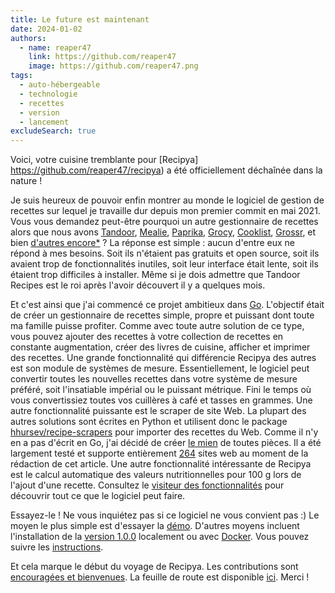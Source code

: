 ```yaml
---
title: Le future est maintenant
date: 2024-01-02
authors:
  - name: reaper47
    link: https://github.com/reaper47
    image: https://github.com/reaper47.png
tags:
  - auto-hébergeable
  - technologie
  - recettes
  - version
  - lancement
excludeSearch: true
---
```


Voici, votre cuisine tremblante pour [Recipya] https://github.com/reaper47/recipya) a été officiellement déchaînée
dans la nature !

Je suis heureux de pouvoir enfin montrer au monde le logiciel de gestion de recettes sur lequel je travaille dur depuis 
mon premier commit en mai 2021. Vous vous demandez peut-être pourquoi un autre gestionnaire de recettes alors que nous 
avons [Tandoor](https://github.com/TandoorRecipes/recipes), [Mealie](https://github.com/mealie-recipes/mealie), [Paprika](https://www.paprikaapp.com/),
[Grocy](https://grocy.info/), [Cooklist](https://cooklist.com/), [Grossr](https://grossr.com/), et bien [d'autres encore*](https://github.com/awesome-selfhosted/awesome-selfhosted#recipe-management) ?
La réponse est simple : aucun d'entre eux ne répond à mes besoins. Soit ils n'étaient pas gratuits et open source, soit ils avaient trop de fonctionnalités inutiles, soit leur interface était lente, 
soit ils étaient trop difficiles à installer. Même si je dois admettre que Tandoor Recipes est le roi après l'avoir découvert il y a quelques mois.

Et c'est ainsi que j'ai commencé ce projet ambitieux dans [Go](https://go.dev). L'objectif était de créer un gestionnaire de recettes simple, propre 
et puissant dont toute ma famille puisse profiter. Comme avec toute autre solution de ce type, vous pouvez ajouter des recettes à votre collection de 
recettes en constante augmentation, créer des livres de cuisine, afficher et imprimer des recettes. Une grande fonctionnalité qui différencie Recipya 
des autres est son module de systèmes de mesure. Essentiellement, le logiciel peut convertir toutes les nouvelles recettes dans votre système de mesure 
préféré, soit l'insatiable impérial ou le puissant métrique. Fini le temps où vous convertissiez toutes vos cuillères à café et tasses en grammes. Une 
autre fonctionnalité puissante est le scraper de site Web. La plupart des autres solutions sont écrites en Python et utilisent donc le 
package [hhursev/recipe-scrapers](https://github.com/hhursev/recipe-scrapers) pour importer des recettes du Web. Comme il n'y en a pas d'écrit en Go, 
j'ai décidé de créer [le mien](https://github.com/reaper47/recipya/tree/main/internal/scraper) de toutes pièces. Il a été largement testé et supporte 
entièrement [264](https://github.com/reaper47/recipya/blob/main/internal/services/migrations/20230522154229_websites.sql#L11) sites web au moment de la 
rédaction de cet article. Une autre fonctionnalité intéressante de Recipya est le calcul automatique des valeurs nutritionnelles pour 100 g lors de l'ajout
d'une recette. Consultez le [visiteur des fonctionnalités](/guide/fr/docs/features/) pour découvrir tout ce que le logiciel peut faire.

Essayez-le ! Ne vous inquiétez pas si ce logiciel ne vous convient pas :) Le moyen le plus simple est d'essayer la [démo](https://recipes.musicavis.ca).
D'autres moyens incluent l'installation de la [version 1.0.0](/guide/fr/docs/installation/build/) localement ou avec [Docker](/guide/fr/docs/installation/docker/). 
Vous pouvez suivre les [instructions](/guide/fr/docs/installation/).

Et cela marque le début du voyage de Recipya. Les contributions sont [encouragées et bienvenues](/guide/fr/about/community-guide/).
La feuille de route est disponible [ici](/guide/fr/about/roadmap/). Merci !
